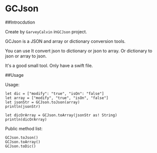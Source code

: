# GCJson

##Introcdution

Create by `GarveyCalvin` in`GCJson` project.

GCJson is a JSON and array or dictionary conversion tools.

You can use It convert json to dictionary or json to array. Or dictionary to json or array to json.

It's a good small tool. Only have a swift file.

##Usage

Usage:

```
let dic = ["modify": "true", "isOn": "false"]
let array = ["modify", "true", "isOn", "false"]
let jsonStr = GCJson.toJson(array)
println(jsonStr)

let dicOrArray = GCJson.toArray(jsonStr as! String)
println(dicOrArray)
```

Public method list:

```
GCJson.toJson()
GCJson.toArray()
GCJson.toDic()
```